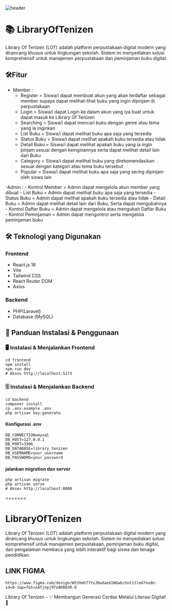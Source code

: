 ![header](https://capsule-render.vercel.app/api?type=waving&height=300&color=6F4E37&text=Library%20Of%20Tenizen&section=header&reversal=false&fontColor=000000&fontSize=66)

# 📚 LibraryOfTenizen
Library Of Tenizen (LOT) adalah platform perpustakaan digital modern yang dirancang khusus untuk lingkungan sekolah. Sistem ini menyediakan solusi komprehensif untuk manajemen perpustakaan dan peminjaman buku digital.

## 🛠️Fitur
- Member :
    - Register = Siswa/i dapat membuat akun yang akan terdaftar sebagai member supaya dapat melihat-lihat buku yang ingin dipinjam di perpustakaan
    - Login = Siswa/i dapat Login ke dalam akun yang iya buat untuk dapat masuk ke Library Of Tenizen
    - Searching = Siswa/i dapat mencari buku dengan genre atau tema yang ia inginkan
    - List Buku = Siswa/i dapat melihat buku apa saja yang tersedia
    - Status Buku = Siswa/i dapat melihat apakah buku tersedia atau tidak
    - Detail Buku = Siswa/i dapat melihat apakah buku yang ia ingin pinjam sesuai dengan keinginannya serta dapat melihat detail lain dari Buku
    - Category = Siswa/i dapat melihat buku yang direkomendasikan sesuai dengan kategori atau tema buku tersebut
    - Popular =  Siswa/i dapat melihat buku apa saja yang sering dipinjam oleh siswa lain

 -Admin :
     - Kontrol Member = Admin dapat mengelola akun member yang dibuat
     - List Buku = Admin dapat melihat buku apa saja yang tersedia 
     - Status Buku = Admin dapat melihat apakah buku tersedia atau tidak
     - Detail Buku = Admin dapat melihat detail lain dari Buku, Serta dapat mengubahnya
     - Kontrol Daftar Buku = Admin dapat mengelola atau mengubah Daftar Buku
     - Kontrol Peminjaman = Admin dapat mengontrol serta mengelola peminjaman buku
     

## 🛠️ Teknologi yang Digunakan

### Frontend
- React.js 18
- Vite
- Tailwind CSS
- React Router DOM
- Axios

### Backend
- PHP(Laravel)
- Database (MySQL)

## 🚀 Panduan Instalasi & Penggunaan
### 🖥️ Instalasi & Menjalankan Frontend
    cd frontend
    npm install
    npm run dev
    # Akses http://localhost:5173

### 🗄️ Instalasi & Menjalankan Backend
    cd backend
    composer install
    cp .env.example .env
    php artisan key:generate
#### Konfigurasi .env
    DB_CONNECTION=mysql
    DB_HOST=127.0.0.1
    DB_PORT=3306
    DB_DATABASE=library_tenizen
    DB_USERNAME=your_username
    DB_PASSWORD=your_password
#### jalankan migration dan server
    php artisan migrate
    php artisan serve
    # Akses http://localhost:8000
=======
# LibraryOfTenizen
Library Of Tenizen (LOT) adalah platform perpustakaan digital modern yang dirancang khusus untuk lingkungan sekolah. Sistem ini menyediakan solusi komprehensif untuk manajemen perpustakaan, peminjaman buku digital, dan pengalaman membaca yang lebih interaktif bagi siswa dan tenaga pendidikan.

## LINK FIGMA
    https://www.figma.com/design/W53Vmh77YxJOwXaeXIWGwb/Untitled?node-id=0-1&p=f&t=xATjnpj9Te8KRbSR-0

Library Of Tenizen - ✨ Membangun Generasi Cerdas Melalui Literasi Digital! 📖
